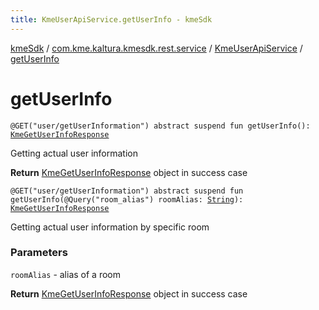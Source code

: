 ```yaml
---
title: KmeUserApiService.getUserInfo - kmeSdk
---
```


[kmeSdk](../../index.html) / [com.kme.kaltura.kmesdk.rest.service](../index.html) / [KmeUserApiService](index.html) / [getUserInfo](./get-user-info.html)

# getUserInfo

`@GET("user/getUserInformation") abstract suspend fun getUserInfo(): `[`KmeGetUserInfoResponse`](../../com.kme.kaltura.kmesdk.rest.response.user/-kme-get-user-info-response/index.html)

Getting actual user information

**Return**
[KmeGetUserInfoResponse](../../com.kme.kaltura.kmesdk.rest.response.user/-kme-get-user-info-response/index.html) object in success case

`@GET("user/getUserInformation") abstract suspend fun getUserInfo(@Query("room_alias") roomAlias: `[`String`](https://kotlinlang.org/api/latest/jvm/stdlib/kotlin/-string/index.html)`): `[`KmeGetUserInfoResponse`](../../com.kme.kaltura.kmesdk.rest.response.user/-kme-get-user-info-response/index.html)

Getting actual user information by specific room

### Parameters

`roomAlias` - alias of a room

**Return**
[KmeGetUserInfoResponse](../../com.kme.kaltura.kmesdk.rest.response.user/-kme-get-user-info-response/index.html) object in success case

